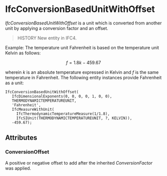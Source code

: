 # IfcConversionBasedUnitWithOffset

_IfcConversionBasedUnitWithOffset_ is a unit which is converted from another unit by applying a conversion factor and an offset.
<!-- end of short definition -->

> HISTORY New entity in IFC4.

Example: The temperature unit Fahrenheit is based on the temperature unit Kelvin as follows:

$$ f = 1.8k - 459.67 $$

wherein _k_ is an absolute temperature expressed in Kelvin and _f_ is the same temperature in Fahrenheit. The following entity instances provide Fahrenheit as a unit:

```
IfcConversionBasedUnitWithOffset(
   IfcDimensionalExponents(0, 0, 0, 0, 1, 0, 0),
   THERMODYNAMICTEMPERATUREUNIT,
   'Fahrenheit',
   IfcMeasureWithUnit(
     IfcThermodynamicTemperatureMeasure(1/1.8),
     IfcSIUnit(THERMODYNAMICTEMPERATUREUNIT, ?, KELVIN)),
   -459.67);
```

## Attributes

### ConversionOffset
A positive or negative offset to add after the inherited _ConversionFactor_ was applied.
